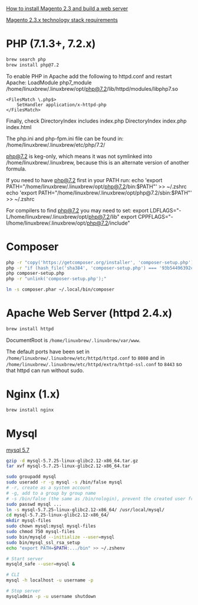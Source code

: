 [How to install Magento 2.3 and build a web server](https://digitalstartup.co.uk/magento/how-to-install-magento-23/)

[Magento 2.3.x technology stack requirements](https://devdocs.magento.com/guides/v2.3/install-gde/system-requirements-tech.html)

# PHP (7.1.3+, 7.2.x)

```bash
brew search php
brew install php@7.2
```

To enable PHP in Apache add the following to httpd.conf and restart Apache:
    LoadModule php7_module /home/linuxbrew/.linuxbrew/opt/php@7.2/lib/httpd/modules/libphp7.so

    <FilesMatch \.php$>
        SetHandler application/x-httpd-php
    </FilesMatch>

Finally, check DirectoryIndex includes index.php
    DirectoryIndex index.php index.html

The php.ini and php-fpm.ini file can be found in:
    /home/linuxbrew/.linuxbrew/etc/php/7.2/

php@7.2 is keg-only, which means it was not symlinked into /home/linuxbrew/.linuxbrew,
because this is an alternate version of another formula.

If you need to have php@7.2 first in your PATH run:
  echo 'export PATH="/home/linuxbrew/.linuxbrew/opt/php@7.2/bin:$PATH"' >> ~/.zshrc
  echo 'export PATH="/home/linuxbrew/.linuxbrew/opt/php@7.2/sbin:$PATH"' >> ~/.zshrc

For compilers to find php@7.2 you may need to set:
  export LDFLAGS="-L/home/linuxbrew/.linuxbrew/opt/php@7.2/lib"
  export CPPFLAGS="-I/home/linuxbrew/.linuxbrew/opt/php@7.2/include"

# Composer

```bash
php -r "copy('https://getcomposer.org/installer', 'composer-setup.php');"
php -r "if (hash_file('sha384', 'composer-setup.php') === '93b54496392c062774670ac18b134c3b3a95e5a5e5c8f1a9f115f203b75bf9a129d5daa8ba6a13e2cc8a1da0806388a8') { echo 'Installer verified'; } else { echo 'Installer corrupt'; unlink('composer-setup.php'); } echo PHP_EOL;"
php composer-setup.php
php -r "unlink('composer-setup.php');"

ln -s composer.phar ~/.local/bin/composer
```

# Apache Web Server (httpd 2.4.x)

```bash
brew install httpd
```

DocumentRoot is `/home/linuxbrew/.linuxbrew/var/www`.

The default ports have been set in `/home/linuxbrew/.linuxbrew/etc/httpd/httpd.conf` to `8080` and in
`/home/linuxbrew/.linuxbrew/etc/httpd/extra/httpd-ssl.conf` to `8443` so that httpd can run without sudo.

# Nginx (1.x)

```bash
brew install nginx
```

# Mysql

[mysql 5.7](https://dev.mysql.com/downloads/mysql/5.7.html)

```bash
gzip -d mysql-5.7.25-linux-glibc2.12-x86_64.tar.gz
tar xvf mysql-5.7.25-linux-glibc2.12-x86_64.tar

sudo groupadd mysql
sudo useradd -r -g mysql -s /bin/false mysql
# -r, create as a system account
# -g, add to a group by group name
# -s /bin/false (the same as /bin/nologin), prevent the created user from loggin on system (would immediately log out if attempted)
sudo passwd mysql ...
ln -s mysql-5.7.25-linux-glibc2.12-x86_64/ /usr/local/mysql/
cd mysql-5.7.25-linux-glibc2.12-x86_64/
mkdir mysql-files
sudo chown mysql:mysql mysql-files
sudo chmod 750 mysql-files
sudo bin/mysqld --initialize --user=mysql
sudo bin/mysql_ssl_rsa_setup
echo "export PATH=$PATH:.../bin" >> ~/.zshenv

# Start server
mysqld_safe --user=mysql &

# CLI
mysql -h localhost -u username -p

# Stop server
mysqladmin -p -u username shutdown
```
